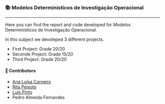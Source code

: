 ### :books: Modelos Determinísticos de Investigação Operacional
***

Here you can find the report and code developed for Modelos Determinísticos de Investigação Operacional.

In this subject we devoleped 3 different projects. 
- First Project: Grade 20/20
- Seconde Project: Grade 15/20
- Third Project: Grade 20/20

#### :handshake: Contributors 
- [Ana Luísa Carneiro](https://github.com/Analucar)
- [Rita Peixoto](https://github.com/rita-peixoto)
- [Luís Pinto](https://github.com/L-Pinto)
- Pedro Almeida Fernandes
